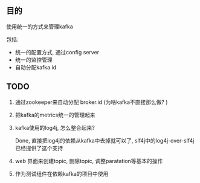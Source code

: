 ## 目的

使用统一的方式来管理kafka

包括:

* 统一的配置方式, 通过config server
* 统一的监控管理
* 自动分配kafka id


## TODO

1. 通过zookeeper来自动分配 broker.id (为啥kafka不直接那么做? )
2. 把kafka的metrics统一的管理起来
3. kafka使用的log4j, 怎么整合起来?

    Done, 直接把log4j的依赖从kafka中去掉就可以了, slf4j中的log4j-over-slf4j已经提供了这个支持

4. web 界面来创建topic, 删除topic, 调整paratation等基本的操作
5. 作为测试组件在依赖kafka的项目中使用
